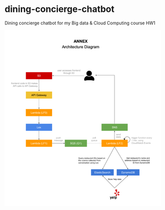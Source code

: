 # dining-concierge-chatbot
Dining concierge chatbot for my Big data &amp; Cloud Computing course HW1

![fail to load image](https://github.com/lumr1426/dining-concierge-chatbot/blob/main/chatbot_architecture.png?raw=true)
